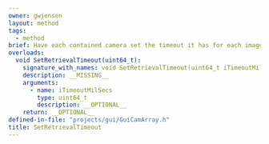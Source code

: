 ```yaml
---
owner: gwjensen
layout: method
tags:
  - method
brief: Have each contained camera set the timeout it has for each image retrieval. If this timeout is exceeded the image is dropped.
overloads:
  void SetRetrievalTimeout(uint64_t):
    signature_with_names: void SetRetrievalTimeout(uint64_t iTimeoutMilSecs)
    description: __MISSING__
    arguments:
      - name: iTimeoutMilSecs
        type: uint64_t
        description: __OPTIONAL__
    return: __OPTIONAL__
defined-in-file: "projects/gui/GuiCamArray.h"
title: SetRetrievalTimeout
---
```

